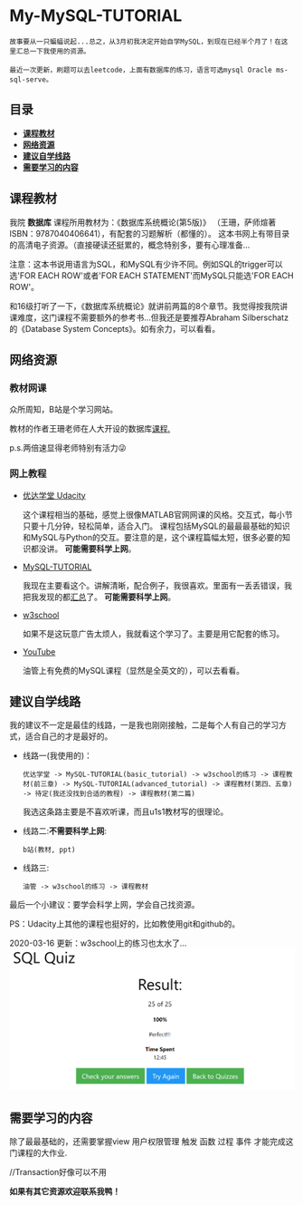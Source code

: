 # My-MySQL-TUTORIAL

    故事要从一只蝙蝠说起...总之，从3月初我决定开始自学MySQL，到现在已经半个月了！在这里汇总一下我使用的资源。

    最近一次更新，刷题可以去leetcode，上面有数据库的练习，语言可选mysql Oracle ms-sql-serve。
  
## 目录
* [**课程教材**](#课程教材)
* [**网络资源**](#网络资源)
* [**建议自学线路**](#建议自学线路)
* [**需要学习的内容**](#需要学习的内容)
  
## 课程教材
   我院 **数据库** 课程所用教材为：《数据库系统概论(第5版)》 （王珊，萨师煊著ISBN：9787040406641），有配套的习题解析（都懂的）。
   这本书网上有带目录的高清电子资源。（直接硬读还挺累的，概念特别多，要有心理准备...

   注意：这本书说用语言为SQL，和MySQL有少许不同。例如SQL的trigger可以选'FOR EACH ROW'或者'FOR EACH STATEMENT'而MySQL只能选'FOR EACH ROW'。

  和16级打听了一下，《数据库系统概论》就讲前两篇的8个章节。我觉得按我院讲课难度，这门课程不需要额外的参考书...但我还是要推荐Abraham Silberschatz的《Database System Concepts》。如有余力，可以看看。

## 网络资源
### 教材网课
  众所周知，B站是个学习网站。
  
  教材的作者王珊老师在人大开设的数据库[课程.](https://www.bilibili.com/video/av20449194?p=1) 

  p.s.两倍速显得老师特别有活力😜
  
### 网上教程
  * [优达学堂 Udacity](https://cn.udacity.com/course/intro-to-relational-databases--ud197)
  
    这个课程相当的基础，感觉上很像MATLAB官网网课的风格。交互式，每小节只要十几分钟，轻松简单，适合入门。
    课程包括MySQL的最最最基础的知识和MySQL与Python的交互。要注意的是，这个课程篇幅太短，很多必要的知识都没讲。
  **可能需要科学上网**。
  
  * [MySQL-TUTORIAL](https://www.mysqltutorial.org/)
  
    我现在主要看这个。讲解清晰，配合例子，我很喜欢。里面有一丢丢错误，我把我发现的都[汇总](https://github.com/LucaJiang/My-MySQL-TUTORIAL/blob/master/bugs_in_MySQL_TUTORIAL)了。 **可能需要科学上网**。
  
  * [w3school](https://www.w3schools.com/)
  
    如果不是这玩意广告太烦人，我就看这个学习了。主要是用它配套的练习。
  
  * [YouTube](https://www.youtube.com/) 
  
    油管上有免费的MySQL课程（显然是全英文的），可以去看看。
  
## 建议自学线路
  我的建议不一定是最佳的线路，一是我也刚刚接触，二是每个人有自己的学习方式，适合自己的才是最好的。
  
* 线路一(我使用的)：
  ```
  优达学堂 -> MySQL-TUTORIAL(basic_tutorial) -> w3school的练习 -> 课程教材(前三章) -> MySQL-TUTORIAL(advanced_tutorial) -> 课程教材(第四、五章) -> 待定(我还没找到合适的教程) -> 课程教材(第二篇)
  ```
  我选这条路主要是不喜欢听课，而且u1s1教材写的很理论。
  
* 线路二:**不需要科学上网**:
  ```
  b站(教材, ppt)
  ```

* 线路三:
  ```
  油管 -> w3school的练习 -> 课程教材
  ```
  
最后一个小建议：要学会科学上网，学会自己找资源。  

PS：Udacity上其他的课程也挺好的，比如教使用git和github的。

2020-03-16 更新：w3school上的练习也太水了...
![完成练习证明](img/w3school_test.PNG)

## 需要学习的内容
除了最最基础的，还需要掌握view 用户权限管理 触发 函数 过程 事件 才能完成这门课程的大作业.

//Transaction好像可以不用

**如果有其它资源欢迎联系我鸭！**
